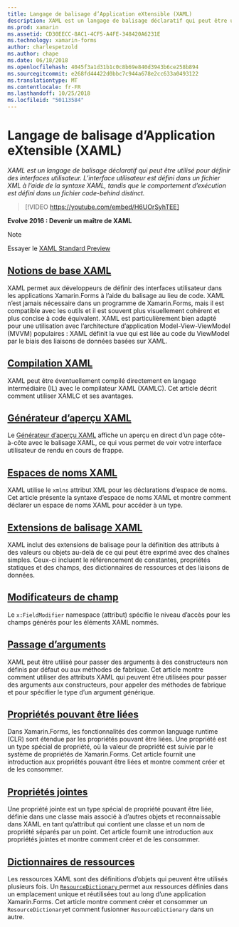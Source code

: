 ```yaml
---
title: Langage de balisage d’Application eXtensible (XAML)
description: XAML est un langage de balisage déclaratif qui peut être utilisé pour définir des interfaces utilisateur. L’interface utilisateur est défini dans un fichier XML à l’aide de la syntaxe XAML, tandis que le comportement d’exécution est défini dans un fichier code-behind distinct.
ms.prod: xamarin
ms.assetid: CD30EECC-8AC1-4CF5-A4FE-348420A6231E
ms.technology: xamarin-forms
author: charlespetzold
ms.author: chape
ms.date: 06/18/2018
ms.openlocfilehash: 4045f3a1d31b1c0c8b69e840d3943b6ce258b894
ms.sourcegitcommit: e268fd44422d0bbc7c944a678e2cc633a0493122
ms.translationtype: MT
ms.contentlocale: fr-FR
ms.lasthandoff: 10/25/2018
ms.locfileid: "50113584"
---
```

# <a name="extensible-application-markup-language-xaml"></a>Langage de balisage d’Application eXtensible (XAML)

_XAML est un langage de balisage déclaratif qui peut être utilisé pour définir des interfaces utilisateur. L’interface utilisateur est défini dans un fichier XML à l’aide de la syntaxe XAML, tandis que le comportement d’exécution est défini dans un fichier code-behind distinct._

> [!VIDEO https://youtube.com/embed/H6UOrSyhTEE]

**Evolve 2016 : Devenir un maître de XAML**

> [!NOTE]
> Essayer le [XAML Standard Preview](standard/index.md)

<a name="xaml" />

## <a name="xaml-basicsxaml-basicsindexmd"></a>[Notions de base XAML](xaml-basics/index.md)

XAML permet aux développeurs de définir des interfaces utilisateur dans les applications Xamarin.Forms à l’aide du balisage au lieu de code. XAML n’est jamais nécessaire dans un programme de Xamarin.Forms, mais il est compatible avec les outils et il est souvent plus visuellement cohérent et plus concise à code équivalent. XAML est particulièrement bien adapté pour une utilisation avec l’architecture d’application Model-View-ViewModel (MVVM) populaires : XAML définit la vue qui est liée au code du ViewModel par le biais des liaisons de données basées sur XAML.

## <a name="xaml-compilationxamlcmd"></a>[Compilation XAML](xamlc.md)

XAML peut être éventuellement compilé directement en langage intermédiaire (IL) avec le compilateur XAML (XAMLC). Cet article décrit comment utiliser XAMLC et ses avantages.

## <a name="xaml-previewerxaml-previewermd"></a>[Générateur d’aperçu XAML](xaml-previewer.md)

Le [Générateur d’aperçu XAML](~/xamarin-forms/xaml/xaml-previewer.md) affiche un aperçu en direct d’un page côte-à-côte avec le balisage XAML, ce qui vous permet de voir votre interface utilisateur de rendu en cours de frappe.

## <a name="xaml-namespacesnamespacesmd"></a>[Espaces de noms XAML](namespaces.md)

XAML utilise le `xmlns` attribut XML pour les déclarations d’espace de noms. Cet article présente la syntaxe d’espace de noms XAML et montre comment déclarer un espace de noms XAML pour accéder à un type.

## <a name="xaml-markup-extensionsmarkup-extensionsindexmd"></a>[Extensions de balisage XAML](markup-extensions/index.md)

XAML inclut des extensions de balisage pour la définition des attributs à des valeurs ou objets au-delà de ce qui peut être exprimé avec des chaînes simples. Ceux-ci incluent le référencement de constantes, propriétés statiques et des champs, des dictionnaires de ressources et des liaisons de données.

## <a name="field-modifiersfield-modifiersmd"></a>[Modificateurs de champ](field-modifiers.md)

Le `x:FieldModifier` namespace (attribut) spécifie le niveau d’accès pour les champs générés pour les éléments XAML nommés.

## <a name="passing-argumentspassing-argumentsmd"></a>[Passage d’arguments](passing-arguments.md)

XAML peut être utilisé pour passer des arguments à des constructeurs non définis par défaut ou aux méthodes de fabrique. Cet article montre comment utiliser des attributs XAML qui peuvent être utilisées pour passer des arguments aux constructeurs, pour appeler des méthodes de fabrique et pour spécifier le type d’un argument générique.

## <a name="bindable-propertiesbindable-propertiesmd"></a>[Propriétés pouvant être liées](bindable-properties.md)

Dans Xamarin.Forms, les fonctionnalités des common language runtime (CLR) sont étendue par les propriétés pouvant être liées. Une propriété est un type spécial de propriété, où la valeur de propriété est suivie par le système de propriétés de Xamarin.Forms. Cet article fournit une introduction aux propriétés pouvant être liées et montre comment créer et de les consommer.

## <a name="attached-propertiesattached-propertiesmd"></a>[Propriétés jointes](attached-properties.md)

Une propriété jointe est un type spécial de propriété pouvant être liée, définie dans une classe mais associé à d’autres objets et reconnaissable dans XAML en tant qu’attribut qui contient une classe et un nom de propriété séparés par un point. Cet article fournit une introduction aux propriétés jointes et montre comment créer et de les consommer.

## <a name="resource-dictionariesresource-dictionariesmd"></a>[Dictionnaires de ressources](resource-dictionaries.md)

Les ressources XAML sont des définitions d’objets qui peuvent être utilisés plusieurs fois. Un [ `ResourceDictionary` ](xref:Xamarin.Forms.ResourceDictionary) permet aux ressources définies dans un emplacement unique et réutilisées tout au long d’une application Xamarin.Forms. Cet article montre comment créer et consommer un `ResourceDictionary`et comment fusionner `ResourceDictionary` dans un autre.
